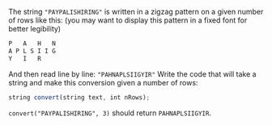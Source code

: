 The string `"PAYPALISHIRING"` is written in a zigzag pattern on a given number of rows like this: (you may want to display this pattern in a fixed font for better legibility)

```javascript
P   A   H   N
A P L S I I G
Y   I   R
```

And then read line by line: `"PAHNAPLSIIGYIR"`
Write the code that will take a string and make this conversion given a number of rows:

```javascript
string convert(string text, int nRows);
```

`convert("PAYPALISHIRING", 3)` should return `PAHNAPLSIIGYIR`.